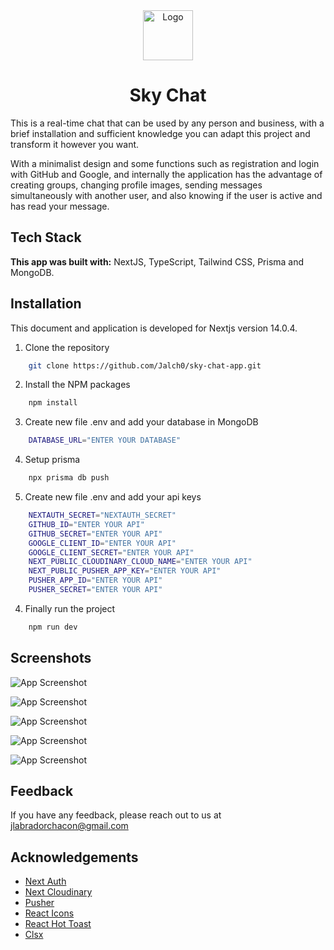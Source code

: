 <div align="center"> 
    <img src="https://drive.google.com/uc?export=download&id=1diDpkdadEnYG7Rdc4ozfAUN9uA1UVDyj" alt="Logo" width="80" height="80">
    <h1>Sky Chat</h1>
</div>

This is a real-time chat that can be used by any person and business, with a brief installation and sufficient knowledge you can adapt this project and transform it however you want.

With a minimalist design and some functions such as registration and login with GitHub and Google, and internally the application has the advantage of creating groups, changing profile images, sending messages simultaneously with another user, and also knowing if the user is active and has read your message.




## Tech Stack

**This app was built with:** NextJS, TypeScript, Tailwind CSS, Prisma and MongoDB.


## Installation

This document and application is developed for Nextjs version 14.0.4.

1. Clone the repository
```bash
    git clone https://github.com/Jalch0/sky-chat-app.git
```
2. Install the NPM packages
```bash
    npm install
```
3. Create new file .env and add your database in MongoDB
```bash
    DATABASE_URL="ENTER YOUR DATABASE"
```
4. Setup prisma
```bash
    npx prisma db push
```
5. Create new file .env and add your api keys
```bash
    NEXTAUTH_SECRET="NEXTAUTH_SECRET"
    GITHUB_ID="ENTER YOUR API"
    GITHUB_SECRET="ENTER YOUR API"
    GOOGLE_CLIENT_ID="ENTER YOUR API"
    GOOGLE_CLIENT_SECRET="ENTER YOUR API"
    NEXT_PUBLIC_CLOUDINARY_CLOUD_NAME="ENTER YOUR API"
    NEXT_PUBLIC_PUSHER_APP_KEY="ENTER YOUR API"
    PUSHER_APP_ID="ENTER YOUR API"
    PUSHER_SECRET="ENTER YOUR API"
```
4. Finally run the project
```bash
    npm run dev
```



    
## Screenshots

![App Screenshot](https://drive.google.com/uc?export=download&id=1NTe5l32bXPIgRI_2W-bzI4AoINOk2q-7)

![App Screenshot](https://drive.google.com/uc?export=download&id=1bGXbHJi_Q4Rcjn9DlvOo97VjY219b4jE)

![App Screenshot](https://drive.google.com/uc?export=download&id=1CtvcklGClh1gS1gscYgUbIJSvgpVftUV)

![App Screenshot](https://drive.google.com/uc?export=download&id=1cCHy6zFQdFl5LW3sJNTKNaMpsaT89qNE)

![App Screenshot](https://drive.google.com/uc?export=download&id=1fS3Erl5sNKqf1WSjHqPw8IuKZwyPGjzF)


## Feedback

If you have any feedback, please reach out to us at jlabradorchacon@gmail.com


## Acknowledgements

 - [Next Auth](https://next-auth.js.org/)
 - [Next Cloudinary](https://next.cloudinary.dev/)
 - [Pusher](https://pusher.com/)
 - [React Icons](https://react-icons.github.io/react-icons/)
 - [React Hot Toast](https://react-hot-toast.com/)
 - [Clsx](https://www.npmjs.com/package/clsx)


